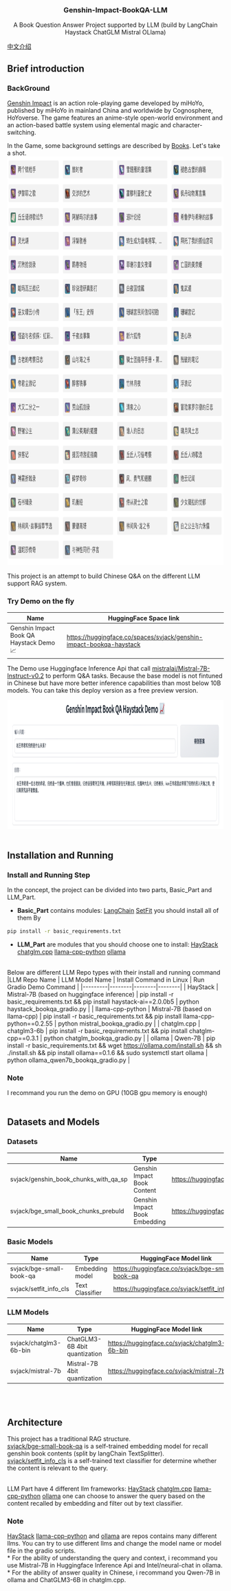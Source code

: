 <!-- PROJECT LOGO -->
<br />
<p align="center">
  <h3 align="center">Genshin-Impact-BookQA-LLM</h3>

  <p align="center">
   		A Book Question Answer Project supported by LLM (build by LangChain Haystack ChatGLM Mistral OLlama)
    <br />
  </p>
</p>

[中文介绍](README.md)

## Brief introduction

### BackGround
[Genshin Impact](https://genshin.hoyoverse.com/en/) is an action role-playing game developed by miHoYo, published by miHoYo in mainland China and worldwide by Cognosphere, 
HoYoverse. The game features an anime-style open-world environment and an action-based battle system using elemental magic and character-switching. 

In the Game, some background settings are described by [Books](https://bbs.mihoyo.com/ys/obc/channel/map/189/68?bbs_presentation_style=no_header).
Let's take a shot.
<img src="imgs/book_shot.png" alt="Girl in a jacket" width="1050" height="950">

This project is an attempt to build Chinese Q&A on the different LLM support RAG system.

### Try Demo on the fly


|Name | HuggingFace Space link |
|---------|--------|
| Genshin Impact Book QA Haystack Demo 📈 | https://huggingface.co/spaces/svjack/genshin-impact-bookqa-haystack |

The Demo use Huggingface Inference Api that call [mistralai/Mistral-7B-Instruct-v0.2](https://huggingface.co/mistralai/Mistral-7B-Instruct-v0.2) to perform Q&A tasks.
Because the base model is not fintuned in Chinese but have more better inference capabilities than most below 10B models. You can take this deploy version as a free preview version. 

<img src="imgs/haystack_demo.png" alt="Girl in a jacket" width="1050" height="300"> <br/><br/>

## Installation and Running
### Install and Running Step
In the concept, the project can be divided into two parts, Basic_Part and LLM_Part. <br/>
* <b>Basic_Part</b> contains modules: [LangChain](https://github.com/langchain-ai/langchain) [SetFit](https://github.com/huggingface/setfit) you should install all of them By <br/>
```bash
pip install -r basic_requirements.txt
```
* <b>LLM_Part</b> are modules that you should choose one to install: [HayStack](https://github.com/deepset-ai/haystack) [chatglm.cpp](https://github.com/li-plus/chatglm.cpp) [llama-cpp-python](https://github.com/abetlen/llama-cpp-python) [ollama](https://github.com/ollama/ollama)<br/> <br/>

Below are different LLM Repo types with their install and running command
|LLM Repo Name | LLM Model Name | Install Command in Linux | Run Gradio Demo Command |
|---------|--------|--------|--------|
| HayStack | Mistral-7B (based on huggingface inference) | pip install -r basic_requirements.txt && pip install haystack-ai==2.0.0b5 | python haystack_bookqa_gradio.py |
| llama-cpp-python | Mistral-7B (based on llama-cpp) | pip install -r basic_requirements.txt && pip install llama-cpp-python==0.2.55 | python mistral_bookqa_gradio.py |
| chatglm.cpp | chatglm3-6b | pip install -r basic_requirements.txt && pip install chatglm-cpp==0.3.1 | python chatglm_bookqa_gradio.py |
| ollama | Qwen-7B | pip install -r basic_requirements.txt && wget https://ollama.com/install.sh && sh ./install.sh && pip install ollama==0.1.6 && sudo systemctl start ollama | python ollama_qwen7b_bookqa_gradio.py |

### Note
I recommand you run the demo on GPU (10GB gpu memory is enough) <br/><br/>

## Datasets and Models
### Datasets
|Name | Type | HuggingFace Dataset link |
|---------|--------|--------|
| svjack/genshin_book_chunks_with_qa_sp | Genshin Impact Book Content | https://huggingface.co/datasets/svjack/genshin_book_chunks_with_qa_sp |
| svjack/bge_small_book_chunks_prebuld | Genshin Impact Book Embedding | https://huggingface.co/datasets/svjack/bge_small_book_chunks_prebuld |

### Basic Models
|Name | Type | HuggingFace Model link |
|---------|--------|--------|
| svjack/bge-small-book-qa | Embedding model | https://huggingface.co/svjack/bge-small-book-qa |
| svjack/setfit_info_cls | Text Classifier | https://huggingface.co/svjack/setfit_info_cls |

### LLM Models
|Name | Type | HuggingFace Model link |
|---------|--------|--------|
| svjack/chatglm3-6b-bin | ChatGLM3-6B 4bit quantization | https://huggingface.co/svjack/chatglm3-6b-bin |
| svjack/mistral-7b | Mistral-7B 4bit quantization | https://huggingface.co/svjack/mistral-7b |

<br/><br/>

## Architecture
This project has a traditional RAG structure.<br/>
[svjack/bge-small-book-qa](https://huggingface.co/svjack/bge-small-book-qa) is a self-trained embedding model
for recall genshin book contents (split by langChain TextSplitter). [svjack/setfit_info_cls](https://huggingface.co/svjack/setfit_info_cls) is a self-trained text classifier for determine whether the content is relevant to the query. <br/> <br/>

LLM Part have 4 different llm frameworks: [HayStack](https://github.com/deepset-ai/haystack) [chatglm.cpp](https://github.com/li-plus/chatglm.cpp) [llama-cpp-python](https://github.com/abetlen/llama-cpp-python) [ollama](https://github.com/ollama/ollama) one can choose to answer the query based on the content recalled by embedding and filter out by text classifier.<br/> 

### Note
[HayStack](https://github.com/deepset-ai/haystack) [llama-cpp-python](https://github.com/abetlen/llama-cpp-python) and [ollama](https://github.com/ollama/ollama) are repos contains many different llms. You can try to use different llms and change the model name or model 
file in the gradio scripts.<br/> * For the ability of understanding the query and context, i recommand you use Mistral-7B in Huggingface Inference Api and Intel/neural-chat in ollama. <br/> * For the ability of answer quality in Chinese, i recommand you Qwen-7B in ollama and ChatGLM3-6B in chatglm.cpp. 








